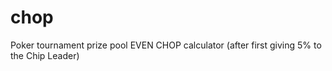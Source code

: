 # chop
Poker tournament prize pool EVEN CHOP calculator (after first giving 5% to the Chip Leader) 
